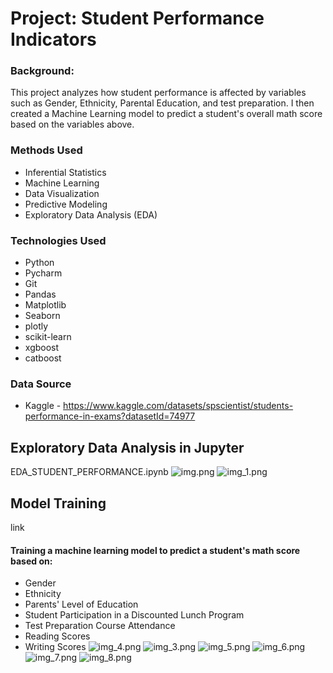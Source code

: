 # Project: Student Performance Indicators
### Background:
This project analyzes how student performance is affected by variables such as Gender, Ethnicity, Parental Education, and test preparation. I then created a Machine
Learning model to predict a student's overall math score based on the variables above. 
### Methods Used
* Inferential Statistics
* Machine Learning
* Data Visualization
* Predictive Modeling
* Exploratory Data Analysis (EDA)

### Technologies Used
* Python
* Pycharm
* Git
* Pandas
* Matplotlib
* Seaborn
* plotly 
* scikit-learn 
* xgboost 
* catboost

### Data Source
* Kaggle - https://www.kaggle.com/datasets/spscientist/students-performance-in-exams?datasetId=74977

## Exploratory Data Analysis in Jupyter
EDA_STUDENT_PERFORMANCE.ipynb
![img.png](img.png)
![img_1.png](img_1.png)

## Model Training
link 
#### Training a machine learning model to predict a student's math score based on:
  - Gender
  - Ethnicity	
  - Parents' Level of Education
  - Student Participation in a Discounted Lunch Program
  - Test Preparation Course Attendance
  - Reading Scores 
  - Writing Scores
![img_4.png](img_4.png)
![img_3.png](img_3.png)
![img_5.png](img_5.png)
![img_6.png](img_6.png)
![img_7.png](img_7.png)
![img_8.png](img_8.png)
